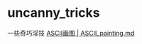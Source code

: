 # uncanny_tricks
一些奇巧淫技
[ASCII画图 | ASCII_painting.md](https://github.com/muscaestar/uncanny_tricks/blob/main/ASCII_painting.md)
